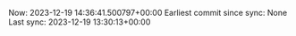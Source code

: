 Now: 2023-12-19 14:36:41.500797+00:00 Earliest commit since sync: None Last sync: 2023-12-19 13:30:13+00:00
